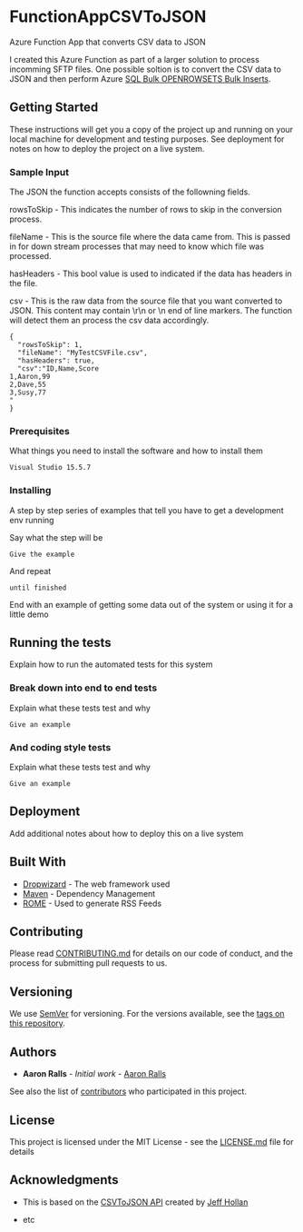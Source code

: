 # FunctionAppCSVToJSON

Azure Function App that converts CSV data to JSON

I created this Azure Function as part of a larger solution to process incomming SFTP files. One possible soltion is to convert the CSV data to JSON and then perform Azure [SQL Bulk OPENROWSETS Bulk Inserts](https://blogs.msdn.microsoft.com/sqlserverstorageengine/2015/10/07/bulk-importing-json-files-into-sql-server/).

## Getting Started

These instructions will get you a copy of the project up and running on your local machine for development and testing purposes. See deployment for notes on how to deploy the project on a live system.

### Sample Input

The JSON the function accepts consists of the followning fields.

rowsToSkip - This indicates the number of rows to skip in the conversion process.

fileName - This is the source file where the data came from. This is passed in for down stream processes that may need to know which file was processed.

hasHeaders - This bool value is used to indicated if the data has headers in the file.

csv - This is the raw data from the source file that you want converted to JSON.
This content may contain \r\n or \n end of line markers. The function will detect them an process the csv data accordingly.

```
{
  "rowsToSkip": 1,
  "fileName": "MyTestCSVFile.csv",
  "hasHeaders": true,
  "csv":"ID,Name,Score
1,Aaron,99
2,Dave,55
3,Susy,77
"
}
```
### Prerequisites

What things you need to install the software and how to install them

```
Visual Studio 15.5.7 
```

### Installing

A step by step series of examples that tell you have to get a development env running

Say what the step will be

```
Give the example
```

And repeat

```
until finished
```

End with an example of getting some data out of the system or using it for a little demo

## Running the tests

Explain how to run the automated tests for this system

### Break down into end to end tests

Explain what these tests test and why

```
Give an example
```

### And coding style tests

Explain what these tests test and why

```
Give an example
```

## Deployment

Add additional notes about how to deploy this on a live system

## Built With

* [Dropwizard](http://www.dropwizard.io/1.0.2/docs/) - The web framework used
* [Maven](https://maven.apache.org/) - Dependency Management
* [ROME](https://rometools.github.io/rome/) - Used to generate RSS Feeds

## Contributing

Please read [CONTRIBUTING.md](https://gist.github.com/PurpleBooth/b24679402957c63ec426) for details on our code of conduct, and the process for submitting pull requests to us.

## Versioning

We use [SemVer](http://semver.org/) for versioning. For the versions available, see the [tags on this repository](https://github.com/your/project/tags). 

## Authors

* **Aaron Ralls** - *Initial work* - [Aaron Ralls](https://github.com/AaronRalls)

See also the list of [contributors](https://github.com/your/project/contributors) who participated in this project.

## License

This project is licensed under the MIT License - see the [LICENSE.md](LICENSE.md) file for details

## Acknowledgments

* This is based on the [CSVToJSON API](https://github.com/jeffhollan/CSVtoJSON) created by [Jeff Hollan](https://github.com/jeffhollan)

* etc

